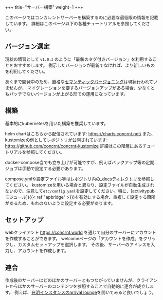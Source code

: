 +++
title="サーバー構築"
weight=1
+++

このページではコンカレントサーバーを構築するのに必要な最低限の情報を記載しています。
詳細はこのページ以下の各種チュートリアルを参照してください。

## バージョン選定

現状の慣習として `v1.0.3` のように「最新のタグ付きバージョン」を利用することをおすすめします。
例示したバージョンが最新でなければ、より新しいものを利用してください。

あくまで開発中のため、厳格な[セマンティックバージョニング](https://semver.org/)は現状行われていませんが、
マイグレーションを要するバージョンアップがある場合、少なくともパッチでないバージョンが上がる形での運用になっています。

## 構築
基本的にkubernetesを用いた構築を推奨しています。

helm chartはこちらから配信されています: https://charts.concrnt.net/
また、kustomizeの例としてレポジトリが公開されています: https://github.com/concrnt/concrnt-kustomize
詳細はこの階層にあるチュートリアルを参照してください。


docker-compose当でも立ち上げが可能ですが、例えばバックアップ等の定期ジョブは手動で設定する必要があります。

compose.ymlや設定ファイル等は[レポジトリ内の\_docsディレクトリ](https://github.com/totegamma/concurrent/tree/develop/_docs)を参照してください。
kustomizeを用いる場合と異なり、設定ファイルが自動生成されないので、注意して`etc/config.yaml`を設定してください。特に、[activitypubモジュール]({{< ref "apbridge" >}})を有効にする場合、重複して設定する箇所があるため、もれのないように設定する必要があります。


## セットアップ
webクライアント https://concrnt.world を通じて自分のサーバーにアカウントを作成することができます。
welcomeページの「アカウントを作成」をクリックし、カスタムセットアップを選択します。
その後、サーバーのアドレスを入力し、アカウントを作成します。

## 連合
作成後のサーバーはどのほかのサーバーともつながっていませんが、クライアントからほかのサーバーのコンテンツを参照することで自動的に連合が成立します。
例えば、[在明インスタンスのarrival lounge](https://concrnt.world/timeline/tar69vv26r5s4wk0r067v20bvyw@ariake.concrnt.net)を開いてみると良いでしょう。


